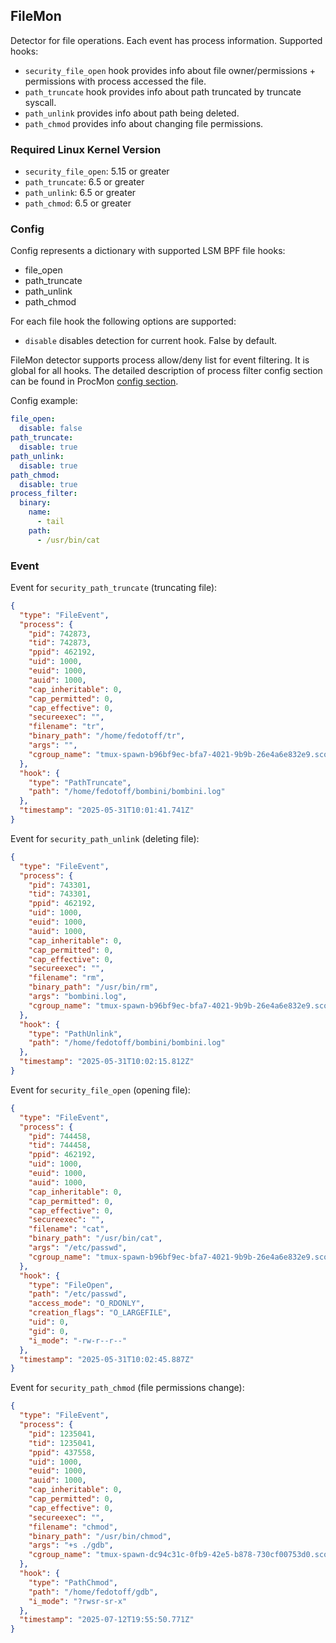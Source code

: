 ## FileMon

Detector for file operations. Each event has process information. Supported hooks:

* `security_file_open` hook  provides info about file owner/permissions + permissions with process accessed the file.
* `path_truncate` hook provides info about path truncated by truncate syscall.
* `path_unlink` provides info about path being deleted.
* `path_chmod` provides info about changing file permissions.

### Required Linux Kernel Version

* `security_file_open`: 5.15 or greater
* `path_truncate`: 6.5 or greater 
* `path_unlink`: 6.5 or greater
* `path_chmod`: 6.5 or greater

### Config

Config represents a dictionary with supported LSM BPF file hooks:

* file_open
* path_truncate
* path_unlink
* path_chmod

For each file hook the following options are supported:

* `disable` disables detection for current hook. False by default.

FileMon detector supports process allow/deny list for event filtering. It is global for all hooks.
The detailed description of process filter config section can be found in ProcMon [config section](procmon.md#config).

Config example:

```yaml
file_open:
  disable: false
path_truncate:
  disable: true
path_unlink:
  disable: true
path_chmod:
  disable: true
process_filter:
  binary:
    name:
      - tail
    path:
      - /usr/bin/cat
```

### Event

Event for `security_path_truncate` (truncating file):

```json
{
  "type": "FileEvent",
  "process": {
    "pid": 742873,
    "tid": 742873,
    "ppid": 462192,
    "uid": 1000,
    "euid": 1000,
    "auid": 1000,
    "cap_inheritable": 0,
    "cap_permitted": 0,
    "cap_effective": 0,
    "secureexec": "",
    "filename": "tr",
    "binary_path": "/home/fedotoff/tr",
    "args": "",
    "cgroup_name": "tmux-spawn-b96bf9ec-bfa7-4021-9b9b-26e4a6e832e9.scope"
  },
  "hook": {
    "type": "PathTruncate",
    "path": "/home/fedotoff/bombini/bombini.log"
  },
  "timestamp": "2025-05-31T10:01:41.741Z"
}
```

Event for `security_path_unlink` (deleting file):

```json
{
  "type": "FileEvent",
  "process": {
    "pid": 743301,
    "tid": 743301,
    "ppid": 462192,
    "uid": 1000,
    "euid": 1000,
    "auid": 1000,
    "cap_inheritable": 0,
    "cap_permitted": 0,
    "cap_effective": 0,
    "secureexec": "",
    "filename": "rm",
    "binary_path": "/usr/bin/rm",
    "args": "bombini.log",
    "cgroup_name": "tmux-spawn-b96bf9ec-bfa7-4021-9b9b-26e4a6e832e9.scope"
  },
  "hook": {
    "type": "PathUnlink",
    "path": "/home/fedotoff/bombini/bombini.log"
  },
  "timestamp": "2025-05-31T10:02:15.812Z"
}
```

Event for `security_file_open` (opening file):

```json
{
  "type": "FileEvent",
  "process": {
    "pid": 744458,
    "tid": 744458,
    "ppid": 462192,
    "uid": 1000,
    "euid": 1000,
    "auid": 1000,
    "cap_inheritable": 0,
    "cap_permitted": 0,
    "cap_effective": 0,
    "secureexec": "",
    "filename": "cat",
    "binary_path": "/usr/bin/cat",
    "args": "/etc/passwd",
    "cgroup_name": "tmux-spawn-b96bf9ec-bfa7-4021-9b9b-26e4a6e832e9.scope"
  },
  "hook": {
    "type": "FileOpen",
    "path": "/etc/passwd",
    "access_mode": "O_RDONLY",
    "creation_flags": "O_LARGEFILE",
    "uid": 0,
    "gid": 0,
    "i_mode": "-rw-r--r--"
  },
  "timestamp": "2025-05-31T10:02:45.887Z"
}
```

Event for `security_path_chmod` (file permissions change):

```json
{
  "type": "FileEvent",
  "process": {
    "pid": 1235041,
    "tid": 1235041,
    "ppid": 437558,
    "uid": 1000,
    "euid": 1000,
    "auid": 1000,
    "cap_inheritable": 0,
    "cap_permitted": 0,
    "cap_effective": 0,
    "secureexec": "",
    "filename": "chmod",
    "binary_path": "/usr/bin/chmod",
    "args": "+s ./gdb",
    "cgroup_name": "tmux-spawn-dc94c31c-0fb9-42e5-b878-730cf00753d0.scope"
  },
  "hook": {
    "type": "PathChmod",
    "path": "/home/fedotoff/gdb",
    "i_mode": "?rwsr-sr-x"
  },
  "timestamp": "2025-07-12T19:55:50.771Z"
}
```